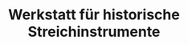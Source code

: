 ---
title: "Werkstatt für historische Streichinstrumente"
url: /leipzig/werkstatt-fuer-historische-streichinstrumente/
shop: Instrumente
---